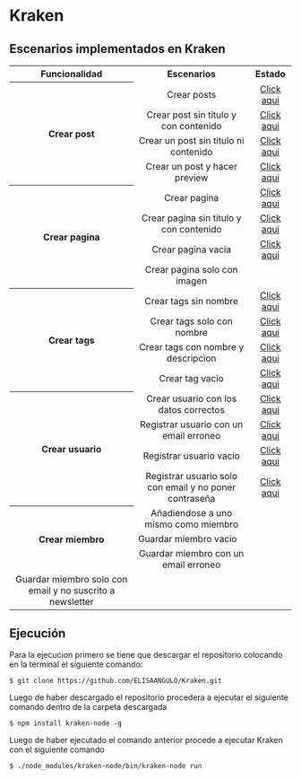 # Kraken

## Escenarios implementados en Kraken

<table align="center">
<tr align="center">
<th><center>Funcionalidad</center></th>
<th><center>Escenarios</center></th>
<th><center>Estado</center></th>
</tr>
<tr align="center">
<th rowspan="4"><center> Crear post</center></th>
<td>Crear posts</td>
<td><a href="https://github.com/ELISAANGULO/pruebaskraken/tree/main/reports/Funcionalidad_Crear_Post">Click aqui</a></td>
</tr>
<tr align="center">
<td>Crear post sin titulo y con contenido</td>
<td><a href="https://github.com/ELISAANGULO/pruebaskraken/tree/main/reports/Funcionalidad_Crear_Post">Click aqui</a></td>
</tr>
<tr align="center">
<td>Crear un post sin titulo ni contenido</td>
<td><a href="https://github.com/ELISAANGULO/pruebaskraken/tree/main/reports/Funcionalidad_Crear_Post">Click aqui</a></td>
</tr>
<tr align="center">
<td>Crear un post y hacer preview</td>
<td><a href="https://github.com/ELISAANGULO/pruebaskraken/tree/main/reports/Funcionalidad_Crear_Post">Click aqui</a></td>
</tr>
<tr align="center">
<th rowspan="4"><center>Crear pagina</center></th>
<td>Crear pagina </td>
<td><a href="https://github.com/ELISAANGULO/pruebaskraken/tree/main/reports/Crear_Pagina_Nueva">Click aqui</a></td>
</tr>
<tr align="center">
<td>Crear pagina sin titulo y con contenido</td>
<td><a href="https://github.com/ELISAANGULO/pruebaskraken/tree/main/reports/Crear_Pagina_Sin_Titulo_Con_Contenido">Click aqui</a></td>
</tr>
<tr align="center">
<td>Crear pagina vacia</td>
<td><a href="https://github.com/ELISAANGULO/pruebaskraken/tree/main/reports/Crear_Pagina_Vacia">Click aqui</a></td>
</tr>
<tr align="center">
<td>Crear pagina solo con imagen</td>
<td></td>
</tr>
<tr align="center">
<th rowspan="4"><center> Crear tags</center></th>
<td>Crear tags sin nombre</td>
<td><a href="https://github.com/ELISAANGULO/pruebaskraken/tree/main/reports/Crear_Tag_Sin_Nombre">Click aqui</a></td>
</tr>
<tr align="center">
<td>Crear tags solo con nombre</td>
<td><a href="https://github.com/ELISAANGULO/pruebaskraken/tree/main/reports/Crear_Tag_Solo_Con_Nombre">Click aqui</a></td>
</tr>
<tr align="center">
<td>Crear tags con nombre y descripcion</td>
<td><a href="https://github.com/ELISAANGULO/pruebaskraken/tree/main/reports/Crear_Tag_Con_Nombre_Con_Descripcion">Click aqui</a></td>
</tr>
<tr align="center">
<td>Crear tag vacio</td>
<td><a href="https://github.com/ELISAANGULO/pruebaskraken/tree/main/reports/Crear_Tag_Vacio">Click aqui</a></td>
</tr>
<tr align="center">
<th rowspan="4"><center> Crear usuario</center></th>
<td>Crear usuario con los datos correctos</td>
<td><a href="https://github.com/ELISAANGULO/pruebaskraken/tree/main/reports/Crear_Usuario_Datos_Correctos">Click aqui</a></td>
</tr>
<tr align="center">
<td>Registrar usuario con un email erroneo</td>
<td><a href="https://github.com/ELISAANGULO/pruebaskraken/tree/main/reports/Crear_Usuario_Email_Incorrecto">Click aqui</a></td>
</tr>
<tr align="center">
<td>Registrar usuario vacio</td>
<td><a href="https://github.com/ELISAANGULO/pruebaskraken/tree/main/reports/Crear_Usuario_Datos_Vacios">Click aqui</a></td>
</tr>
<tr align="center">
<td>Registrar usuario solo con email y no poner contraseña </td>
<td><a href="https://github.com/ELISAANGULO/pruebaskraken/tree/main/reports/Crear_Usuario_Sin_Contrase%C3%B1a">Click aqui</a></td>
</tr>
<tr align="center">
<th rowspan="4"><center> Crear miembro</center></th>
<tr align="center">
<td>Añadiendose a uno mismo como miembro</td>
<td></td>
</tr>
<td>Guardar miembro vacio</td>
<td></td>
</tr>
<tr align="center">
<td>Guardar miembro con un email erroneo</td>
<td></td>
</tr>
<tr align="center">
<td>Guardar miembro solo con email y no suscrito a newsletter</td>
<td></td>
</tr>
</table>


## Ejecución

Para la ejecucion primero se tiene que descargar el repositorio colocando en la terminal el siguiente comando:

```shell
$ git clone https://github.com/ELISAANGULO/Kraken.git
```
Luego de haber descargado el repositorio procedera a ejecutar el siguiente comando dentro de la carpeta descargada

```shell
$ npm install kraken-node -g
```

Luego de haber ejecutado el comando anterior procede a ejecutar Kraken con el siguiente comando

```shell
$ ./node_modules/kraken-node/bin/kraken-node run
```
